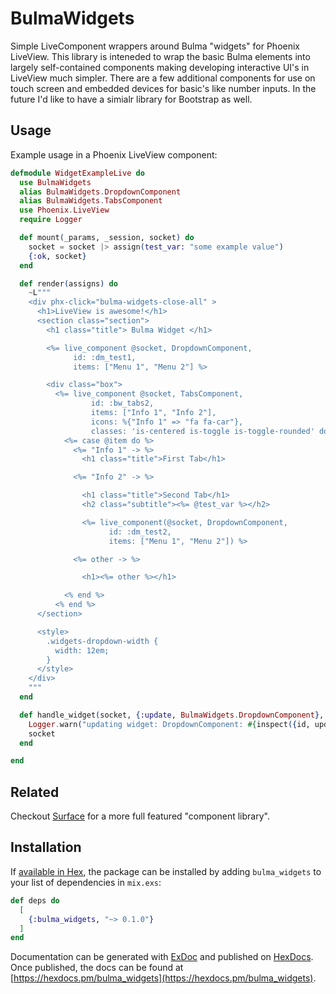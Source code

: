 # BulmaWidgets

Simple LiveComponent wrappers around Bulma "widgets" for Phoenix LiveView. This library is inteneded to wrap the basic Bulma elements into largely self-contained components making developing interactive UI's in LiveView much simpler. There are a few additional components for use on touch screen and embedded devices for basic's like number inputs. In the future I'd like to have a simialr library for Bootstrap as well. 

## Usage

Example usage in a Phoenix LiveView component: 

```elixir
defmodule WidgetExampleLive do
  use BulmaWidgets
  alias BulmaWidgets.DropdownComponent
  alias BulmaWidgets.TabsComponent
  use Phoenix.LiveView
  require Logger

  def mount(_params, _session, socket) do
    socket = socket |> assign(test_var: "some example value")
    {:ok, socket}
  end

  def render(assigns) do
    ~L"""
    <div phx-click="bulma-widgets-close-all" >
      <h1>LiveView is awesome!</h1>
      <section class="section">
        <h1 class="title"> Bulma Widget </h1>

        <%= live_component @socket, DropdownComponent,
              id: :dm_test1,
              items: ["Menu 1", "Menu 2"] %>

        <div class="box">
          <%= live_component @socket, TabsComponent,
                  id: :bw_tabs2,
                  items: ["Info 1", "Info 2"],
                  icons: %{"Info 1" => "fa fa-car"},
                  classes: 'is-centered is-toggle is-toggle-rounded' do %>
            <%= case @item do %>
              <%= "Info 1" -> %>
                <h1 class="title">First Tab</h1>

              <%= "Info 2" -> %>

                <h1 class="title">Second Tab</h1>
                <h2 class="subtitle"><%= @test_var %></h2>

                <%= live_component(@socket, DropdownComponent,
                      id: :dm_test2,
                      items: ["Menu 1", "Menu 2"]) %>

              <%= other -> %>

                <h1><%= other %></h1>

            <% end %>
          <% end %>
      </section>

      <style>
        .widgets-dropdown-width {
          width: 12em;
        }
      </style>
    </div>
    """
  end

  def handle_widget(socket, {:update, BulmaWidgets.DropdownComponent}, id, updates) do
    Logger.warn("updating widget: DropdownComponent: #{inspect({id, updates})}")
    socket
  end

end
```


## Related

Checkout [Surface](https://github.com/msaraiva/surface) for a more full featured "component library". 

## Installation

If [available in Hex](https://hex.pm/docs/publish), the package can be installed
by adding `bulma_widgets` to your list of dependencies in `mix.exs`:

```elixir
def deps do
  [
    {:bulma_widgets, "~> 0.1.0"}
  ]
end
```

Documentation can be generated with [ExDoc](https://github.com/elixir-lang/ex_doc)
and published on [HexDocs](https://hexdocs.pm). Once published, the docs can
be found at [https://hexdocs.pm/bulma_widgets](https://hexdocs.pm/bulma_widgets).

